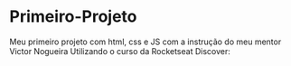 # Primeiro-Projeto
Meu primeiro projeto com html, css e JS com a instrução do meu mentor Victor Nogueira 
Utilizando o curso da Rocketseat Discover:

